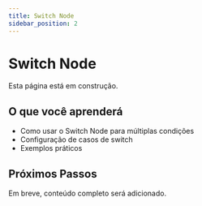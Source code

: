 ```yaml
---
title: Switch Node
sidebar_position: 2
---
```


# Switch Node

Esta página está em construção.

## O que você aprenderá

- Como usar o Switch Node para múltiplas condições
- Configuração de casos de switch
- Exemplos práticos

## Próximos Passos

Em breve, conteúdo completo será adicionado. 